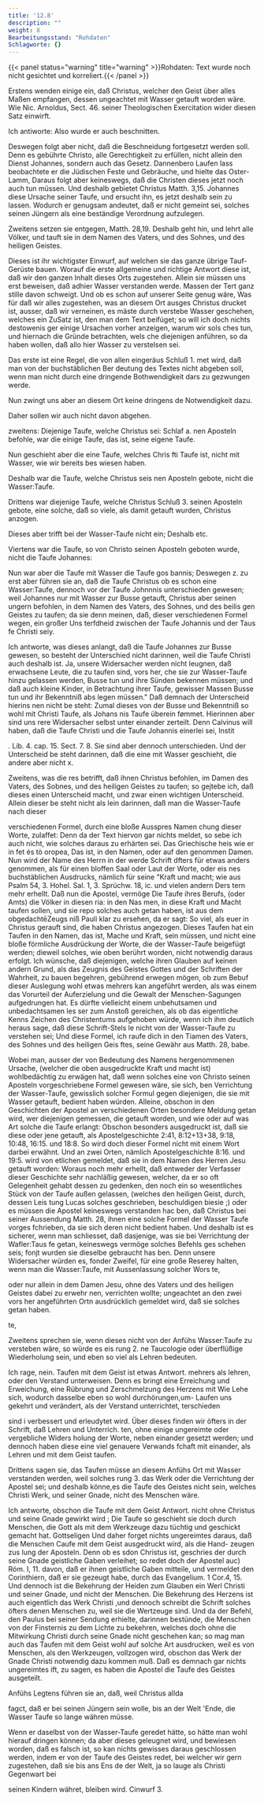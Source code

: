 ```yaml
---
title: '12.8'
description: ""
weight: 8
Bearbeitungsstand: "Rohdaten"
Schlagworte: {}
---
```


{{< panel status="warning" title="warning" >}}Rohdaten: Text wurde noch nicht gesichtet und korreliert.{{< /panel >}}
<!-- Seite 596 -->


Erstens wenden einige ein, daß Christus,
welcher den Geist über alles Maßen empfangen,
dessen ungeachtet mit Wasser getauft worden
wäre. Wie Nic. Arnoldus, Sect. 46. seiner
Theologischen Exercitation wider diesen Satz einwirft.

Ich antiworte: Also wurde er auch beschnitten.

Deswegen folgt aber nicht, daß die Beschneidung
fortgesetzt werden soll. Denn es gebührte Christo,
alle Gerechtigkeit zu erfüllen, nicht allein den Dienst
Johannes, sondern auch das Gesetz. Dannenbero
Laufen lass beobachtete er die Jüdischen Feste und Gebräuche,
und hielte das Oster-Lamm, Daraus folgt aber
keineswegs, daß die Christen dieses jetzt noch auch
tun müssen. Und deshalb gebietet Christus Matth. 3,15.
Johannes diese Ursache seiner Taufe, und ersucht
ihn, es jetzt deshalb sein zu lassen. Wodurch
er genugsam andeutet, daß er nicht gemeint sei, solches
seinen Jüngern als eine beständige Verordnung
aufzulegen.

Zweitens setzen sie entgegen, Matth. 28,19. Deshalb
geht hin, und lehrt alle Völker, und
tauft sie in dem Namen des Vaters, und des
Sohnes, und des heiligen Geistes.

Dieses ist ihr wichtigster Einwurf, auf welchen sie
das ganze übrige Tauf-Gerüste bauen. Worauf die
erste allgemeine und richtige Antwort diese ist, daß wir
den ganzen Inhalt dieses Orts zugestehen. Allein sie
müssen uns erst beweisen, daß adhier Wasser verstanden
werde. Massen der Tert ganz stille davon schweigt.<!-- Seite 597 -->
Und ob es schon auf unserer Seite genug wäre, Was für
daß wir alles zugestehen, was an diesem Ort ausges Christus
drucket ist, ausser, daß wir verneinen, es mäste durch verstebe
Wasser geschehen, welches ein ZuSatz ist, den man
dem Text beifúget; so will ich doch nichts destowenis
ger einige Ursachen vorher anzeigen, warum wir sols
 ches tun, und hiernach die Gründe betrachten, wels
 che diejenigen anführen, so da haben wollen, daß allo
 hier Wasser zu verstelsen sei.

  Das erste ist eine Regel, die von allen eingeräus Schluß 1.
met wird, daß man von der buchstäblichen Ber
deutung des Textes nicht abgeben soll, wenn man
nicht durch eine dringende Bothwendigkeit dars
zu gezwungen werde.

Nun zwingt uns aber an diesem Ort keine dringens de Notwendigkeit dazu.

Daher sollen wir auch nicht davon abgehen.

zweitens: Diejenige Taufe, welche Christus sei: Schlaf a. nen Aposteln befohle, war die einige Taufe, das ist, seine eigene Taufe.

Nun geschieht aber die eine Taufe, welches Chris fti Taufe ist, nicht mit Wasser, wie wir bereits bes wiesen haben.

Deshalb
 war die Taufe, welche Christus seis nen Aposteln gebote, nicht die Wasser:Taufe.

   Drittens war diejenige Taufe, welche Christus Schluß 3.
seinen Aposteln gebote, eine solche, daß so viele, als
damit getauft wurden, Christus anzogen.

Dieses aber trifft bei der Wasser-Taufe nicht ein;
Deshalb etc.

Viertens war die Taufe, so von Christo seinen
Aposteln geboten wurde, nicht die Taufe Johannes:

Nun war aber die Taufe mit Wasser die Taufe gos bannis; Deswegen z.  zu erst aber führen sie an, daß die Taufe Christus<!-- Seite 598 -->
ob es schon eine Wasser:Taufe, dennoch vor der Taufe Johnnnis unterschieden gewesen; weil Johannes nur mit Wasser zur Busse getauft, Christus aber seinen ungern befohlen, in dem Namen des Vaters, des Sohnes, und des beilis gen Geistes zu taufen; da sie denn meinen, daß, dieser verschiedenen Formel wegen, ein großer Uns terfdheid zwischen der Taufe Johannis und der Taus fe Christi seiy.

Ich antworte, was dieses anlangt, daß die Taufe
Johannes zur Busse gewesen, so besteht der Unterschied
nicht darinnen, weil die Taufe Christi auch
deshalb ist. Ja, unsere Widersacher werden nicht leugnen,
daß erwachsene Leute, die zu taufen sind, vors her, che sie zur Wasser-Taufe hinzu gelassen werden, Busse tun und ihre Sünden bekennen müssen; und daß auch kleine Kinder, in Betrachtung ihrer Taufe, gewisser Massen Busse tun und ihr Bekenntniß abs legen müssen." Daß demnach der Unterscheid hierins nen nicht be steht: Zumal dieses von der Busse und Bekenntniß so wohl mit Christi Taufe, als Johans nis Taufe überein fømmet. Hierinnen aber sind uns rere Widersacher selbst unter einander zerteilt. Denn Calvinus will haben, daß die Taufe Christi und die Taufe Johannis einerlei sei, Instit

. Lib. 4. cap. 15. Sect. 7. 8. Sie sind aber dennoch unterschieden. Und der Unterscheid be steht darinnen, daß die eine mit Wasser geschieht, die andere aber nicht x.

Zweitens, was die res betrifft, daß ihnen Christus befohlen, im Damen des Vaters, des Sobnes, und des heiligen Geistes zu taufen; so gejtebe ich, daß dieses einen Unterscheid macht, und zwar einen wichtigen Unterscheid. Allein dieser be steht nicht als lein darinnen, daß man die Wasser-Taufe nach dieser

verschiedenen Formel, durch eine bloße Ausspres Namen chung dieser Worte, zulaffet: Denn da der Text hiervon<!-- Seite 599 -->
gar nichts meldet, so sebe ich auch nicht, wie solches
daraus zu erhärten sei. Das Griechische heis wie er in fet és tò oropea, Das ist, in den Namen, oder auf den genommen Damen. Nun wird der Name des Herrn in der werde Schrift dfters für etwas anders genommen, als für einen bloffen Saal oder Laut der Worte, oder eis nes buchstäblichen Ausdrucks, nämlich für seine "Kraft und macht; wie aus Psalm 54, 3. Hohel. Sal. 1, 3. Sprüchw. 18, ic. und vielen andern Ders tern mehr erhellt. Daß nun die Apostel, vermöge Die Taufe ihres Berufs, (oder Amts) die Völker in diesen ria: in den Nas men, in diese Kraft und Macht taufen sollen, und sie repo solches auch getan haben, ist aus dem obgedachtēZeugs niß Pauli klar zu ersehen, da er sagt: So viel, als euer in Christus gerauft sind, die haben Christus
angezogen. Dieses Taufen hat ein Taufen in den
Namen, das ist, Mache und Kraft, sein müssen,
und nicht eine bloße förmliche Ausdrückung der Worte,
die der Wasser-Taufe beigefügt werden; dieweil
solches, wie oben berührt worden, nicht notwendig daraus erfolgt. Ich wünsche, daß diejenigen, welche ihren Glauben auf keinen andern Grund, als das Zeugnis des Geistes Gottes und der Schriften der Wahrheit, zu bauen begehren, gebührend erwegen mögen, ob zum Bebuf dieser Auslegung wohl etwas mehrers kan angeführt werden, als was einem das Vorurteil der Auferzielung und die Gewalt der Menschen-Sagungen aufgedrungen hat. Es dürfte vielleicht einem unbehutsamen und unbedachtsamen les ser zum Anstoß gereichen, als ob das eigentliche Kenns Zeichen des Christentums aufgehoben würde, wenn ich ihm deutlich heraus sage, daß diese Schrift-Stels le nicht von der Wasser-Taufe zu verstehen sei; Und diese Formel, ich raufe dich in den Tiamen des Vaters, des Sohnes und des heiligen Geis ftes, seine Gewähr aus Matth. 28, babe.<!-- Seite 600 -->

Wobei man, ausser der von Bedeutung des Namens
hergenommenen Ursache, (welcher die oben ausgedruckte
Kraft und macht ist) wohlbedächtig zu
erwägen hat, daß wenn solches eine von Christo seinen
Aposteln vorgeschriebene Formel gewesen wäre,
sie sich, ben Verrichtung der Wasser-Taufe, gewisslich
solcher Formul gegen diejenigen, die sie mit Wasser
getauft, bedient haben würden. Alleine, obschon
in den Geschichten der Apostel an verschiedenen Orten
besondere Meldung getan wird, wer diejenigen gemessen,
die getauft worden, und wie oder auf was
Art solche die Taufe erlangt: Obschon besonders ausgedruckt
ist, daß sie diese oder jene getauft, als
Apostelgeschichte  2:41, 8:12+13+38, 9:18, 10:48,
16:15. und 18:8. So wird doch dieser
Formel nicht mit einem Wort darbei erwähnt. Und
an zwei Orten, nämlich Apostelgeschichte  8:16. und
19:5. wird von etlichen gemeldet, daß sie in dem
Namen des Herren Jesu getauft worden: Woraus
noch mehr erhellt, daß entweder der Verfasser dieser Geschichte sehr nachläßig gewesen, welcher, da er so oft Gelegenheit gehabt dessen zu gedenken, den noch ein so wesentliches Stück von der Taufe außen gelassen, (welches den heiligen Geist, durch, dessen Leis tung Lucas solches geschrieben, beschuldigen biesie ;) oder es müssen die Apostel keineswegs verstanden hac ben, daß Christus bei seiner Aussendung Matth. 28, ihnen eine solche Formel der Wasser Taufe vorges fchrieben, da sie sich deren nicht bedient haben. Und deshalb
 ist es sicherer, wenn man schliesset, daß dasjenige, was sie bei Verrichtung der Wafler:Taus fe getan, keineswegs vermöge solches Befehls ges schehen seis; fonjt wurden sie dieselbe gebraucht has ben. Denn unsere Widersacher würden es, fonder Zweifel, für eine große Reserey halten, wenn man die Wasser:Taufe, mit Aussenlassung solcher Wors te,

 <!-- Seite 601 -->

 oder nur allein in dem Damen Jesu, ohne des Vaters und des heiligen Geistes dabei zu erwehr nen, verrichten wollte; ungeachtet an den zwei vors her angeführten Ortn ausdrücklich gemeldet wird, daß sie solches getan haben.

te,

Zweitens sprechen sie, wenn dieses nicht von der Anfühs Wasser:Taufe zu versteben wäre, so würde es eis rung 2. ne Taucologie oder überflüßige Wiederholung sein, und eben so viel als Lehren bedeuten.

Ich rage, nein. Taufen mit dem Geist ist etwas Antwort. mehrers als lehren, oder den Verstand unterweisen. Denn es bringt eine Erreichung und Erweichung, eine Rübrung und Zerschmelzung des Herzens mit Wie Lehe sich, wodurch dasselbe eben so wohl durchörungen,um- Laufen uns gekehrt und verändert, als der Verstand unterrichtet, terschieden

sind i verbessert und erleudytet wird. Über dieses finden wir öfters in der Schrift, daß Lehren und Unterrich. ten, ohne einige ungereimte oder vergebliche Widers holung der Worte, neben einander gesetzt werden; und dennoch haben diese eine viel genauere Verwands fchaft mit einander, als Lehren und mit dem Geist taufen.

Drittens sagen sie, das Taufen müsse an diesem Anfühs Ort mit Wasser verstanden werden, weil solches rung 3. das Werk oder die Verrichtung der Apostel sei; und deshalb könne,es die Taufe des Geistes nicht sein, welches Christi Werk, und seiner Gnade, nicht des Menschen wäre.

Ich antworte, obschon die Taufe mit dem Geist Antwort. nicht ohne Christus und seine Gnade gewirkt wird ; Die Taufe so geschieht sie doch durch Menschen, die Gott als mit dem Werkzeuge dazu tüchtig und geschickt gemacht hat. Gottseligen Und daher forget nichts ungereimtes daraus, daß die Menschen Caufe mit dem Geist ausgedruckt wird, als die Hand- zeugen zus lung der Aposteln. Denn ob es sdon Christus ist, geschries der durch seine Gnade geistliche Gaben verleihet; so <!-- Seite 602 -->
redet doch der Apostel auc) Róm. I, 11. davon, daß
er ihnen geistliche Gaben mitteile, und vermeldet
den Corinthiern, daß er sie gezeugt habe,
durch das Evangelium. 1 Cor.4, 15. Und dennoch
ist die Bekehrung der Heiden zum Glauben ein
Werl Christi und seiner Gnade, und nicht der Menschen.
Die Bekehrung des Herzens ist auch eigentlich
das Werk Christi ,und dennoch schreibt die Schrift
solches öfters denen Menschen zu, weil sie die Wertzeuge
sind. Und da der Befehl, den Paulus bei seiner
Sendung erhielte, darinnen bestünde, die Menschen
von der Finsternis zu dem Lichte zu bekehren,
welches doch ohne die Mitwirkung Christi durch
seine Gnade nicht geschehen kan; so mag man auch das
Taufen mit dem Geist wohl auf solche Art ausdrucken,
weil es von Menschen, als den Werkzeugen,
vollzogen wird, obschon das Werk der Gnade Christi
notwendig dazu kommen muß. Daß es demnach
gar nichts ungereimtes ift, zu sagen, es haben
die Apostel die Taufe des Geistes ausgeteilt.


Anfühs Legtens führen sie an, daß, weil Christus allda

fagct, daß er bei seinen Jüngern sein wolle, bis an der Welt 'Ende, die Wasser Taufe so lange währen müsse.

Wenn er daselbst von der Wasser-Taufe geredet hätte, so hätte man wohl hierauf dringen können; da aber dieses geleugnet wird, und bewiesen worden, daß es falsch ist, so kan nichts gewisses daraus geschlossen werden, indem er von der Taufe des Geistes redet, bei welcher wir gern zugestehen, daß sie bis ans Ens de der Welt, ja so lauge als Christi Gegenwart bei

seinen Kindern währet, bleiben wird. Cinwurf 3.